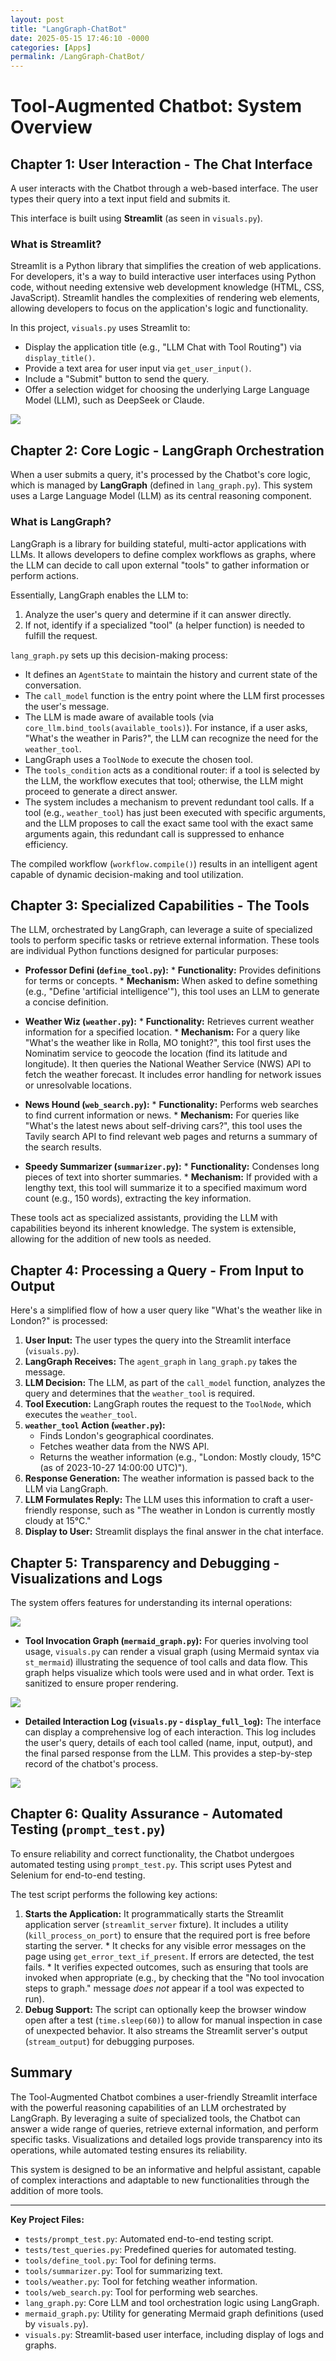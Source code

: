 ```yaml
---
layout: post
title: "LangGraph-ChatBot"
date: 2025-05-15 17:46:10 -0000
categories: [Apps]
permalink: /LangGraph-ChatBot/
---
```


# Tool-Augmented Chatbot: System Overview

 
## Chapter 1: User Interaction - The Chat Interface
 

A user interacts with the Chatbot through a web-based interface. The user types their query into a text input field and submits it.
 
This interface is built using **Streamlit** (as seen in `visuals.py`).
 
### What is Streamlit?
 

Streamlit is a Python library that simplifies the creation of web applications. For developers, it's a way to build interactive user interfaces using Python code, without needing extensive web development knowledge (HTML, CSS, JavaScript). Streamlit handles the complexities of rendering web elements, allowing developers to focus on the application's logic and functionality.
 

In this project, `visuals.py` uses Streamlit to:
*   Display the application title (e.g., "LLM Chat with Tool Routing") via `display_title()`.
*   Provide a text area for user input via `get_user_input()`.
*   Include a "Submit" button to send the query.
*   Offer a selection widget for choosing the underlying Large Language Model (LLM), such as DeepSeek or Claude.
 
 ![](assets/img/2025-05-16-10-30-24.png)
 
## Chapter 2: Core Logic - LangGraph Orchestration
 
When a user submits a query, it's processed by the Chatbot's core logic, which is managed by **LangGraph** (defined in `lang_graph.py`). This system uses a Large Language Model (LLM) as its central reasoning component.
 
### What is LangGraph?
 
LangGraph is a library for building stateful, multi-actor applications with LLMs. It allows developers to define complex workflows as graphs, where the LLM can decide to call upon external "tools" to gather information or perform actions.
 
Essentially, LangGraph enables the LLM to:
1.  Analyze the user's query and determine if it can answer directly.
2.  If not, identify if a specialized "tool" (a helper function) is needed to fulfill the request.
 
 `lang_graph.py` sets up this decision-making process:
 *   It defines an `AgentState` to maintain the history and current state of the conversation.
 *   The `call_model` function is the entry point where the LLM first processes the user's message.
*   The LLM is made aware of available tools (via `core_llm.bind_tools(available_tools)`). For instance, if a user asks, "What's the weather in Paris?", the LLM can recognize the need for the `weather_tool`.
 *   LangGraph uses a `ToolNode` to execute the chosen tool.
*   The `tools_condition` acts as a conditional router: if a tool is selected by the LLM, the workflow executes that tool; otherwise, the LLM might proceed to generate a direct answer.
*   The system includes a mechanism to prevent redundant tool calls. If a tool (e.g., `weather_tool`) has just been executed with specific arguments, and the LLM proposes to call the exact same tool with the exact same arguments again, this redundant call is suppressed to enhance efficiency.
 
The compiled workflow (`workflow.compile()`) results in an intelligent agent capable of dynamic decision-making and tool utilization.
 
## Chapter 3: Specialized Capabilities - The Tools
 
The LLM, orchestrated by LangGraph, can leverage a suite of specialized tools to perform specific tasks or retrieve external information. These tools are individual Python functions designed for particular purposes:
 
 *   **Professor Defini (`define_tool.py`):**
    *   **Functionality:** Provides definitions for terms or concepts.
    *   **Mechanism:** When asked to define something (e.g., "Define 'artificial intelligence'"), this tool uses an LLM to generate a concise definition.
 
 *   **Weather Wiz (`weather.py`):**
    *   **Functionality:** Retrieves current weather information for a specified location.
    *   **Mechanism:** For a query like "What's the weather like in Rolla, MO tonight?", this tool first uses the Nominatim service to geocode the location (find its latitude and longitude). It then queries the National Weather Service (NWS) API to fetch the weather forecast. It includes error handling for network issues or unresolvable locations.
 
 *   **News Hound (`web_search.py`):**
    *   **Functionality:** Performs web searches to find current information or news.
    *   **Mechanism:** For queries like "What's the latest news about self-driving cars?", this tool uses the Tavily search API to find relevant web pages and returns a summary of the search results.
 
 *   **Speedy Summarizer (`summarizer.py`):**
    *   **Functionality:** Condenses long pieces of text into shorter summaries.
    *   **Mechanism:** If provided with a lengthy text, this tool will summarize it to a specified maximum word count (e.g., 150 words), extracting the key information.
 
These tools act as specialized assistants, providing the LLM with capabilities beyond its inherent knowledge. The system is extensible, allowing for the addition of new tools as needed.
 
## Chapter 4: Processing a Query - From Input to Output
 
Here's a simplified flow of how a user query like "What's the weather like in London?" is processed:
 
 1.  **User Input:** The user types the query into the Streamlit interface (`visuals.py`).
 2.  **LangGraph Receives:** The `agent_graph` in `lang_graph.py` takes the message.
3.  **LLM Decision:** The LLM, as part of the `call_model` function, analyzes the query and determines that the `weather_tool` is required.
4.  **Tool Execution:** LangGraph routes the request to the `ToolNode`, which executes the `weather_tool`.
5.  **`weather_tool` Action (`weather.py`):**
     *   Finds London's geographical coordinates.
     *   Fetches weather data from the NWS API.
     *   Returns the weather information (e.g., "London: Mostly cloudy, 15°C (as of 2023-10-27 14:00:00 UTC)").
6.  **Response Generation:** The weather information is passed back to the LLM via LangGraph.
7.  **LLM Formulates Reply:** The LLM uses this information to craft a user-friendly response, such as "The weather in London is currently mostly cloudy at 15°C."
8.  **Display to User:** Streamlit displays the final answer in the chat interface.
 
## Chapter 5: Transparency and Debugging - Visualizations and Logs
 
The system offers features for understanding its internal operations:

![](assets/img/2025-05-16-10-32-12.png)
 
*   **Tool Invocation Graph (`mermaid_graph.py`):**
    For queries involving tool usage, `visuals.py` can render a visual graph (using Mermaid syntax via `st_mermaid`) illustrating the sequence of tool calls and data flow. This graph helps visualize which tools were used and in what order. Text is sanitized to ensure proper rendering.

![](assets/img/2025-05-16-10-33-29.png)
 
*   **Detailed Interaction Log (`visuals.py` - `display_full_log`):**
    The interface can display a comprehensive log of each interaction. This log includes the user's query, details of each tool called (name, input, output), and the final parsed response from the LLM. This provides a step-by-step record of the chatbot's process.

![](assets/img/2025-05-16-10-34-00.png)
 
## Chapter 6: Quality Assurance - Automated Testing (`prompt_test.py`)
 
To ensure reliability and correct functionality, the Chatbot undergoes automated testing using `prompt_test.py`. This script uses Pytest and Selenium for end-to-end testing.
 
The test script performs the following key actions:
 1.  **Starts the Application:** It programmatically starts the Streamlit application server (`streamlit_server` fixture). It includes a utility (`kill_process_on_port`) to ensure that the required port is free before starting the server.
    *   It checks for any visible error messages on the page using `get_error_text_if_present`. If errors are detected, the test fails.
    *   It verifies expected outcomes, such as ensuring that tools are invoked when appropriate (e.g., by checking that the "No tool invocation steps to graph." message *does not* appear if a tool was expected to run).
5.  **Debug Support:** The script can optionally keep the browser window open after a test (`time.sleep(60)`) to allow for manual inspection in case of unexpected behavior. It also streams the Streamlit server's output (`stream_output`) for debugging purposes.
 
## Summary
 
The Tool-Augmented Chatbot combines a user-friendly Streamlit interface with the powerful reasoning capabilities of an LLM orchestrated by LangGraph. By leveraging a suite of specialized tools, the Chatbot can answer a wide range of queries, retrieve external information, and perform specific tasks. Visualizations and detailed logs provide transparency into its operations, while automated testing ensures its reliability.
 
This system is designed to be an informative and helpful assistant, capable of complex interactions and adaptable to new functionalities through the addition of more tools.
 
 ---
 
**Key Project Files:**
*   `tests/prompt_test.py`: Automated end-to-end testing script.
*   `tests/test_queries.py`: Predefined queries for automated testing.
*   `tools/define_tool.py`: Tool for defining terms.
*   `tools/summarizer.py`: Tool for summarizing text.
*   `tools/weather.py`: Tool for fetching weather information.
*   `tools/web_search.py`: Tool for performing web searches.
*   `lang_graph.py`: Core LLM and tool orchestration logic using LangGraph.
*   `mermaid_graph.py`: Utility for generating Mermaid graph definitions (used by `visuals.py`).
*   `visuals.py`: Streamlit-based user interface, including display of logs and graphs.
 

